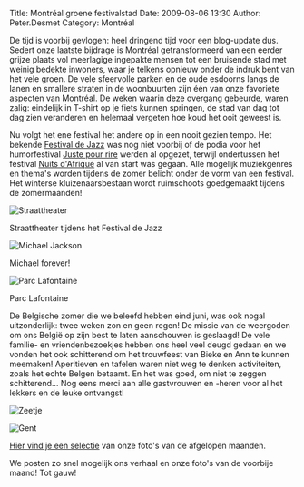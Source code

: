 Title: Montréal groene festivalstad 
Date: 2009-08-06 13:30
Author: Peter.Desmet
Category: Montréal

De tijd is voorbij gevlogen: heel dringend tijd voor een blog-update
dus. Sedert onze laatste bijdrage is Montréal getransformeerd van een
eerder grijze plaats vol meerlagige ingepakte mensen tot een bruisende
stad met weinig bedekte inwoners, waar je telkens opnieuw onder de
indruk bent van het vele groen. De vele sfeervolle parken en de oude
esdoorns langs de lanen en smallere straten in de woonbuurten zijn één
van onze favoriete aspecten van Montréal. De weken waarin deze overgang
gebeurde, waren zalig: eindelijk in T-shirt op je fiets kunnen springen,
de stad van dag tot dag zien veranderen en helemaal vergeten hoe koud
het ooit geweest is.

Nu volgt het ene festival het andere op in een nooit gezien tempo. Het
bekende [Festival de Jazz][] was nog niet voorbij of de podia voor het
humorfestival [Juste pour rire][] werden al opgezet, terwijl ondertussen
het festival [Nuits d'Afrique][] al van start was gegaan. Alle mogelijk
muziekgenres en thema's worden tijdens de zomer belicht onder de vorm
van een festival. Het winterse kluizenaarsbestaan wordt ruimschoots
goedgemaakt tijdens de zomermaanden!

![Straattheater][]

Straattheater tijdens het Festival de Jazz

</p>

![Michael Jackson][]

Michael forever!

</p>

![Parc Lafontaine][]

Parc Lafontaine

</p>

De Belgische zomer die we beleefd hebben eind juni, was ook nogal
uitzonderlijk: twee weken zon en geen regen! De missie van de weergoden
om ons België op zijn best te laten aanschouwen is geslaagd! De vele
familie- en vriendenbezoekjes hebben ons heel veel deugd gedaan en we
vonden het ook schitterend om het trouwfeest van Bieke en Ann te kunnen
meemaken! Aperitieven en tafelen waren niet weg te denken activiteiten,
zoals het echte Belgen betaamt. En het was goed, om niet te zeggen
schitterend... Nog eens merci aan alle gastvrouwen en -heren voor al het
lekkers en de leuke ontvangst!

![Zeetje][]

![Gent][]

[Hier vind je een selectie][] van onze foto's van de afgelopen maanden.

We posten zo snel mogelijk ons verhaal en onze foto's van de voorbije
maand! Tot gauw!

  [Festival de Jazz]: http://www.montrealjazzfest.com/
  [Juste pour rire]: http://www.hahaha.com/
  [Nuits d'Afrique]: http://www.festivalnuitsdafrique.com/
  [Straattheater]: http://lh5.ggpht.com/_cvGWRFf-ypY/SnsJR49ymQI/AAAAAAAACzo/uEx7eg0zYZc/s800/P1060885.JPG
    "Straattheater tijdens het Festival de Jazz"
  [Michael Jackson]: http://lh6.ggpht.com/_cvGWRFf-ypY/SnsIsZCZj0I/AAAAAAAACy8/uGmOIC5UTYk/s800/P1060897.JPG
    "Michael Jackson vereeuwigd"
  [Parc Lafontaine]: http://lh6.ggpht.com/_cvGWRFf-ypY/SntkAIkSiUI/AAAAAAAADAk/tXQrUtVw-ko/s800/DSC_4166.JPG
    "Parc Lafontaine"
  [Zeetje]: http://lh3.ggpht.com/_cvGWRFf-ypY/SnsN2gPhDuI/AAAAAAAAC0M/r1PU31knTkA/s720/P1060540.JPG
    "Aan 't zeetje"
  [Gent]: http://lh4.ggpht.com/_cvGWRFf-ypY/SnsN6b3bLaI/AAAAAAAAC0Q/tZX1rKl9TLs/s576/P1060724.JPG
    "Mmm Gent (en een slechtvalk!)"
  [Hier vind je een selectie]: http://picasaweb.google.ca/lienterryn/AprilJuli
